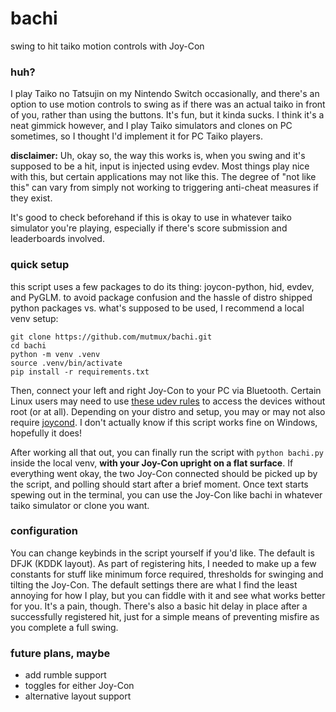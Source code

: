 # bachi
swing to hit taiko motion controls with Joy-Con

### huh?
I play Taiko no Tatsujin on my Nintendo Switch occasionally, and there's an option to use motion controls to swing as if there was an actual taiko in front of you, rather than using the buttons. It's fun, but it kinda sucks. I think it's a neat gimmick however, and I play Taiko simulators and clones on PC sometimes, so I thought I'd implement it for PC Taiko players.

**disclaimer:** Uh, okay so, the way this works is, when you swing and it's supposed to be a hit, input is injected using evdev. Most things play nice with this, but certain applications may not like this. The degree of "not like this" can vary from simply not working to triggering anti-cheat measures if they exist.

It's good to check beforehand if this is okay to use in whatever taiko simulator you're playing, especially if there's score submission and leaderboards involved.

### quick setup
this script uses a few packages to do its thing: joycon-python, hid, evdev, and PyGLM. to avoid package confusion and the hassle of distro shipped python packages vs. what's supposed to be used, I recommend a local venv setup: 

```
git clone https://github.com/mutmux/bachi.git
cd bachi
python -m venv .venv
source .venv/bin/activate
pip install -r requirements.txt
```
Then, connect your left and right Joy-Con to your PC via Bluetooth. Certain Linux users may need to use [these udev rules](https://www.reddit.com/r/Stadia/comments/egcvpq/using_nintendo_switch_pro_controller_on_linux/fc5s7qm/) to access the devices without root (or at all). Depending on your distro and setup, you may or may not also require [joycond](https://github.com/DanielOgorchock/joycond). I don't actually know if this script works fine on Windows, hopefully it does!

After working all that out, you can finally run the script with `python bachi.py` inside the local venv, **with your Joy-Con upright on a flat surface**. If everything went okay, the two Joy-Con connected should be picked up by the script, and polling should start after a brief moment. Once text starts spewing out in the terminal, you can use the Joy-Con like bachi in whatever taiko simulator or clone you want.

### configuration
You can change keybinds in the script yourself if you'd like. The default is DFJK (KDDK layout). As part of registering hits, I needed to make up a few constants for stuff like minimum force required, thresholds for swinging and tilting the Joy-Con. The default settings there are what I find the least annoying for how I play, but you can fiddle with it and see what works better for you. It's a pain, though. There's also a basic hit delay in place after a successfully registered hit, just for a simple means of preventing misfire as you complete a full swing.

### future plans, maybe
- add rumble support
- toggles for either Joy-Con
- alternative layout support
